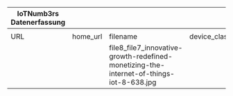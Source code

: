 |IoTNumb3rs Datenerfassung|||||||||||
| ---- | ---- | ---- | ---- | ---- | ---- | ---- | ---- | ---- | ---- | ---- |
||||||||||||
|URL|home_url|filename|device_class|device_count|market_class|market_volume|prognosis_year|publication_year|authorship_class|Dropbox folder|
|||file8_file7_innovative-growth-redefined-monetizing-the-internet-of-things-iot-8-638.jpg||||||||JinlinHolic/20181118-1500|
